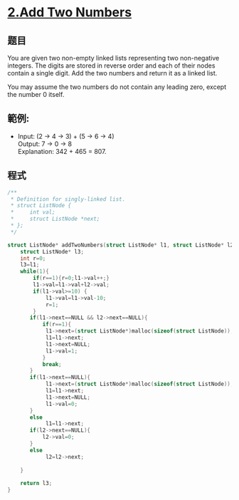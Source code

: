 # [2.Add Two Numbers](https://leetcode.com/problems/add-two-numbers/)

## 题目

You are given two non-empty linked lists representing two non-negative integers. The digits are stored in reverse order and each of their nodes contain a single digit. Add the two numbers and return it as a linked list.     

You may assume the two numbers do not contain any leading zero, except the number 0 itself.

## 範例:

* Input: (2 -> 4 -> 3) + (5 -> 6 -> 4)    
  Output: 7 -> 0 -> 8     
  Explanation: 342 + 465 = 807.     

## 程式
```c
/**
 * Definition for singly-linked list.
 * struct ListNode {
 *     int val;
 *     struct ListNode *next;
 * };
 */

struct ListNode* addTwoNumbers(struct ListNode* l1, struct ListNode* l2){
    struct ListNode* l3;
    int r=0;
    l3=l1;
    while(1){
        if(r==1){r=0;l1->val++;}
        l1->val=l1->val+l2->val;
        if(l1->val>=10) {
            l1->val=l1->val-10;
            r=1;
        }
       if(l1->next==NULL && l2->next==NULL){
           if(r==1){
            l1->next=(struct ListNode*)malloc(sizeof(struct ListNode));
            l1=l1->next;
            l1->next=NULL;
            l1->val=1;
           }
           break;
       }
       if(l1->next==NULL){
            l1->next=(struct ListNode*)malloc(sizeof(struct ListNode));
            l1=l1->next;
            l1->next=NULL;
            l1->val=0;
       }
       else
            l1=l1->next;
       if(l2->next==NULL){
           l2->val=0;
       }
       else
            l2=l2->next;      
       
    }
        
    return l3;
}
```


